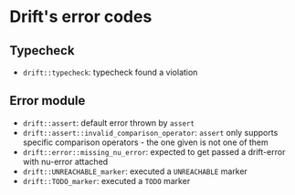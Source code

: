 # Drift's error codes

## Typecheck

* `drift::typecheck`: typecheck found a violation

## Error module

* `drift::assert`: default error thrown by `assert`
* `drift::assert::invalid_comparison_operator`: `assert` only supports specific comparison operators - the one given is not one of them
* `drift::error::missing_nu_error`: expected to get passed a drift-error with nu-error attached
* `drift::UNREACHABLE_marker`: executed a `UNREACHABLE` marker
* `drift::TODO_marker`: executed a `TODO` marker

